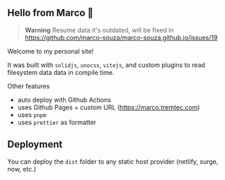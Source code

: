 ## Hello from Marco 👋

> **Warning** Resume data it's outdated, will be fixed in https://github.com/marco-souza/marco-souza.github.io/issues/19

Welcome to my personal site!

It was built with `solidjs`, `unocss`, `vitejs`, and custom plugins to read filesystem data data in compile time.

Other features
- auto deploy with Github Actions
- uses Github Pages + custom URL (https://marco.tremtec.com)
- uses `pnpm`
- uses `prettier` as formatter

## Deployment

You can deploy the `dist` folder to any static host provider (netlify, surge, now, etc.)
